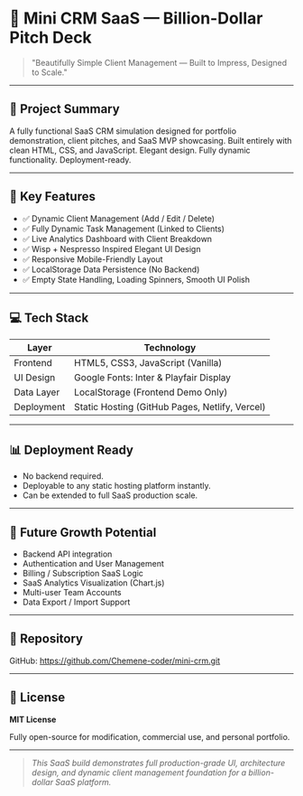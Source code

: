 # 🚀 Mini CRM SaaS — Billion-Dollar Pitch Deck

> "Beautifully Simple Client Management — Built to Impress, Designed to Scale."

---

## 🎯 Project Summary

A fully functional SaaS CRM simulation designed for portfolio demonstration, client pitches, and SaaS MVP showcasing. Built entirely with clean HTML, CSS, and JavaScript. Elegant design. Fully dynamic functionality. Deployment-ready.

---

## 🔧 Key Features

- ✅ Dynamic Client Management (Add / Edit / Delete)
- ✅ Fully Dynamic Task Management (Linked to Clients)
- ✅ Live Analytics Dashboard with Client Breakdown
- ✅ Wisp + Nespresso Inspired Elegant UI Design
- ✅ Responsive Mobile-Friendly Layout
- ✅ LocalStorage Data Persistence (No Backend)
- ✅ Empty State Handling, Loading Spinners, Smooth UI Polish

---

## 💻 Tech Stack

| Layer      | Technology           |
| ---------- | --------------------- |
| Frontend   | HTML5, CSS3, JavaScript (Vanilla) |
| UI Design  | Google Fonts: Inter & Playfair Display |
| Data Layer | LocalStorage (Frontend Demo Only) |
| Deployment | Static Hosting (GitHub Pages, Netlify, Vercel) |

---

## 📊 Deployment Ready

- No backend required.
- Deployable to any static hosting platform instantly.
- Can be extended to full SaaS production scale.

---

## 🚀 Future Growth Potential

- Backend API integration
- Authentication and User Management
- Billing / Subscription SaaS Logic
- SaaS Analytics Visualization (Chart.js)
- Multi-user Team Accounts
- Data Export / Import Support

---

## 🔗 Repository

GitHub: https://github.com/Chemene-coder/mini-crm.git

---

## 📃 License

**MIT License**

Fully open-source for modification, commercial use, and personal portfolio.

---

> _This SaaS build demonstrates full production-grade UI, architecture design, and dynamic client management foundation for a billion-dollar SaaS platform._

